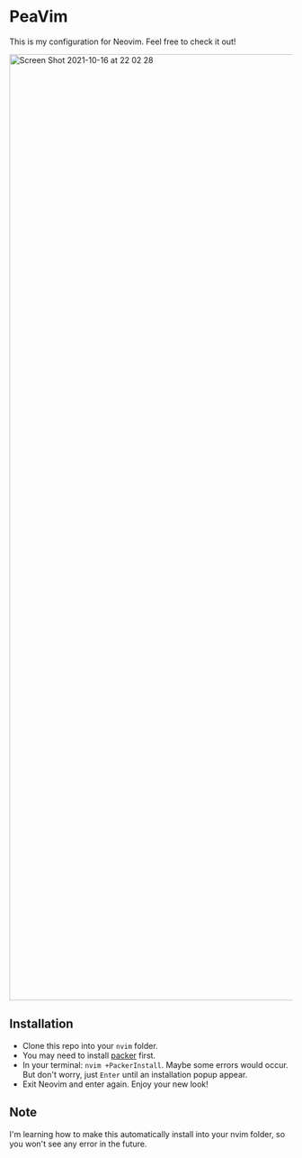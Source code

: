 # PeaVim

This is my configuration for Neovim. Feel free to check it out!

  <img width="1680" alt="Screen Shot 2021-10-16 at 22 02 28" src="https://user-images.githubusercontent.com/42694704/137592324-3c553190-b8ed-40f0-b8b7-b2c13c305e63.png">
 </div>
 
 ## Installation
- Clone this repo into your `nvim` folder.
- You may need to install [packer](https://github.com/wbthomason/packer.nvim) first.
- In your terminal: `nvim +PackerInstall`. Maybe some errors would occur. But don't worry, just `Enter` until an installation popup appear.
- Exit Neovim and enter again. Enjoy your new look!

## Note

I'm learning how to make this automatically install into your nvim folder, so you won't see any error in the future.
